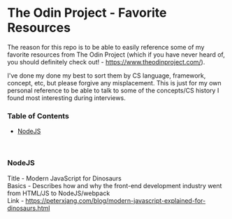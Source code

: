 # The Odin Project - Favorite Resources
The reason for this repo is to be able to easily reference some of my favorite resources from The Odin Project (which if you have never heard of, you should definitely check out! - https://www.theodinproject.com/).

I've done my done my best to sort them by CS language, framework, concept, etc, but please forgive any misplacement. This is just for my own personal reference to be able to talk to some of the concepts/CS history I found most interesting during interviews.

### Table of Contents
- [NodeJS](#nodejs)
<br>

### NodeJS
Title - Modern JavaScript for Dinosaurs<br>
Basics - Describes how and why the front-end development industry went from HTML/JS to NodeJS/webpack<br>
Link - https://peterxjang.com/blog/modern-javascript-explained-for-dinosaurs.html<br>

